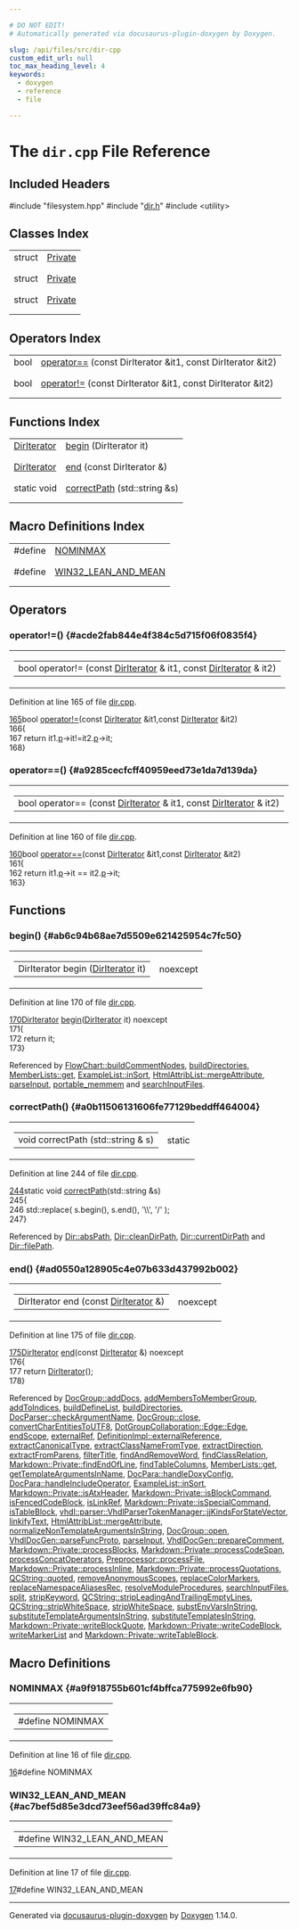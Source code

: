 ```yaml
---

# DO NOT EDIT!
# Automatically generated via docusaurus-plugin-doxygen by Doxygen.

slug: /api/files/src/dir-cpp
custom_edit_url: null
toc_max_heading_level: 4
keywords:
  - doxygen
  - reference
  - file

---
```


<div class="doxyPage">

# The `dir.cpp` File Reference



## Included Headers

<div class="doxyIncludesList">#include "filesystem.hpp"
#include "<a href="/web-doxygen/docs/api/files/src/dir-h">dir.h</a>"
#include &lt;utility&gt;
</div>

## Classes Index

<table class="doxyMembersIndex">

<tr class="doxyMemberIndexItem">
<td class="doxyMemberIndexItemType" align="left" valign="top">struct</td>
<td class="doxyMemberIndexItemName" align="left" valign="top"><a href="/web-doxygen/docs/api/structs/direntry/private">Private</a></td>
</tr>
<tr class="doxyMemberIndexDescription">
<td class="doxyMemberIndexDescriptionLeft"></td>
<td class="doxyMemberIndexDescriptionRight">
</td>
</tr>
<tr class="doxyMemberIndexSeparator">
<td class="doxyMemberIndexSeparator" colspan="2"></td>
</tr>

<tr class="doxyMemberIndexItem">
<td class="doxyMemberIndexItemType" align="left" valign="top">struct</td>
<td class="doxyMemberIndexItemName" align="left" valign="top"><a href="/web-doxygen/docs/api/structs/diriterator/private">Private</a></td>
</tr>
<tr class="doxyMemberIndexDescription">
<td class="doxyMemberIndexDescriptionLeft"></td>
<td class="doxyMemberIndexDescriptionRight">
</td>
</tr>
<tr class="doxyMemberIndexSeparator">
<td class="doxyMemberIndexSeparator" colspan="2"></td>
</tr>

<tr class="doxyMemberIndexItem">
<td class="doxyMemberIndexItemType" align="left" valign="top">struct</td>
<td class="doxyMemberIndexItemName" align="left" valign="top"><a href="/web-doxygen/docs/api/structs/dir/private">Private</a></td>
</tr>
<tr class="doxyMemberIndexDescription">
<td class="doxyMemberIndexDescriptionLeft"></td>
<td class="doxyMemberIndexDescriptionRight">
</td>
</tr>
<tr class="doxyMemberIndexSeparator">
<td class="doxyMemberIndexSeparator" colspan="2"></td>
</tr>

</table>

## Operators Index

<table class="doxyMembersIndex">

<tr class="doxyMemberIndexItem">
<td class="doxyMemberIndexItemType" align="left" valign="top">bool</td>
<td class="doxyMemberIndexItemName" align="left" valign="top"><a href="#a9285cecfcff40959eed73e1da7d139da">operator==</a> (const DirIterator &amp;it1, const DirIterator &amp;it2)</td>
</tr>
<tr class="doxyMemberIndexDescription">
<td class="doxyMemberIndexDescriptionLeft"></td>
<td class="doxyMemberIndexDescriptionRight">
</td>
</tr>
<tr class="doxyMemberIndexSeparator">
<td class="doxyMemberIndexSeparator" colspan="2"></td>
</tr>

<tr class="doxyMemberIndexItem">
<td class="doxyMemberIndexItemType" align="left" valign="top">bool</td>
<td class="doxyMemberIndexItemName" align="left" valign="top"><a href="#acde2fab844e4f384c5d715f06f0835f4">operator!=</a> (const DirIterator &amp;it1, const DirIterator &amp;it2)</td>
</tr>
<tr class="doxyMemberIndexDescription">
<td class="doxyMemberIndexDescriptionLeft"></td>
<td class="doxyMemberIndexDescriptionRight">
</td>
</tr>
<tr class="doxyMemberIndexSeparator">
<td class="doxyMemberIndexSeparator" colspan="2"></td>
</tr>

</table>

## Functions Index

<table class="doxyMembersIndex">

<tr class="doxyMemberIndexItem">
<td class="doxyMemberIndexItemType" align="left" valign="top"><a href="/web-doxygen/docs/api/classes/diriterator">DirIterator</a></td>
<td class="doxyMemberIndexItemName" align="left" valign="top"><a href="#ab6c94b68ae7d5509e621425954c7fc50">begin</a> (DirIterator it)</td>
</tr>
<tr class="doxyMemberIndexDescription">
<td class="doxyMemberIndexDescriptionLeft"></td>
<td class="doxyMemberIndexDescriptionRight">
</td>
</tr>
<tr class="doxyMemberIndexSeparator">
<td class="doxyMemberIndexSeparator" colspan="2"></td>
</tr>

<tr class="doxyMemberIndexItem">
<td class="doxyMemberIndexItemType" align="left" valign="top"><a href="/web-doxygen/docs/api/classes/diriterator">DirIterator</a></td>
<td class="doxyMemberIndexItemName" align="left" valign="top"><a href="#ad0550a128905c4e07b633d437992b002">end</a> (const DirIterator &amp;)</td>
</tr>
<tr class="doxyMemberIndexDescription">
<td class="doxyMemberIndexDescriptionLeft"></td>
<td class="doxyMemberIndexDescriptionRight">
</td>
</tr>
<tr class="doxyMemberIndexSeparator">
<td class="doxyMemberIndexSeparator" colspan="2"></td>
</tr>

<tr class="doxyMemberIndexItem">
<td class="doxyMemberIndexItemType" align="left" valign="top">static void</td>
<td class="doxyMemberIndexItemName" align="left" valign="top"><a href="#a0b11506131606fe77129beddff464004">correctPath</a> (std::string &amp;s)</td>
</tr>
<tr class="doxyMemberIndexDescription">
<td class="doxyMemberIndexDescriptionLeft"></td>
<td class="doxyMemberIndexDescriptionRight">
</td>
</tr>
<tr class="doxyMemberIndexSeparator">
<td class="doxyMemberIndexSeparator" colspan="2"></td>
</tr>

</table>

## Macro Definitions Index

<table class="doxyMembersIndex">

<tr class="doxyMemberIndexItem">
<td class="doxyMemberIndexItemType" align="left" valign="top">#define</td>
<td class="doxyMemberIndexItemName" align="left" valign="top"><a href="#a9f918755b601cf4bffca775992e6fb90">NOMINMAX</a></td>
</tr>
<tr class="doxyMemberIndexDescription">
<td class="doxyMemberIndexDescriptionLeft"></td>
<td class="doxyMemberIndexDescriptionRight">
</td>
</tr>
<tr class="doxyMemberIndexSeparator">
<td class="doxyMemberIndexSeparator" colspan="2"></td>
</tr>

<tr class="doxyMemberIndexItem">
<td class="doxyMemberIndexItemType" align="left" valign="top">#define</td>
<td class="doxyMemberIndexItemName" align="left" valign="top"><a href="#ac7bef5d85e3dcd73eef56ad39ffc84a9">WIN32_LEAN_AND_MEAN</a></td>
</tr>
<tr class="doxyMemberIndexDescription">
<td class="doxyMemberIndexDescriptionLeft"></td>
<td class="doxyMemberIndexDescriptionRight">
</td>
</tr>
<tr class="doxyMemberIndexSeparator">
<td class="doxyMemberIndexSeparator" colspan="2"></td>
</tr>

</table>


<div class="doxySectionDef">

## Operators

### operator!=() {#acde2fab844e4f384c5d715f06f0835f4}

<div class="doxyMemberItem">
<div class="doxyMemberProto">
<table class="doxyMemberLabels">
<tr class="doxyMemberLabels">
<td class="doxyMemberLabelsLeft">
<table class="doxyMemberName">
<tr>
<td class="doxyMemberName">bool operator!= (const <a href="/web-doxygen/docs/api/classes/diriterator">DirIterator</a> &amp; it1, const <a href="/web-doxygen/docs/api/classes/diriterator">DirIterator</a> &amp; it2)</td>
</tr>
</table>
</td>
</tr>
</table>
</div>
<div class="doxyMemberDoc">



<p>Definition at line 165 of file <a href="/web-doxygen/docs/api/files/src/dir-cpp">dir.cpp</a>.</p>


<div class="doxyProgramListing">

<div class="doxyCodeLine"><span class="doxyLineNumber"><a href="/web-doxygen/docs/api/classes/diriterator/#acde2fab844e4f384c5d715f06f0835f4">165</a></span><span class="doxyLineContent"><span class="doxyHighlightKeywordType">bool</span><span class="doxyHighlight"> <a href="#acde2fab844e4f384c5d715f06f0835f4">operator!=</a>(</span><span class="doxyHighlightKeyword">const</span><span class="doxyHighlight"> <a href="/web-doxygen/docs/api/classes/diriterator/#a182f1c600812106e59ee2c27aef102bc">DirIterator</a> &amp;it1,</span><span class="doxyHighlightKeyword">const</span><span class="doxyHighlight"> <a href="/web-doxygen/docs/api/classes/diriterator/#a182f1c600812106e59ee2c27aef102bc">DirIterator</a> &amp;it2)</span></span></div>
<div class="doxyCodeLine"><span class="doxyLineNumber">166</span><span class="doxyLineContent"><span class="doxyHighlight">{</span></span></div>
<div class="doxyCodeLine"><span class="doxyLineNumber">167</span><span class="doxyLineContent"><span class="doxyHighlight">  </span><span class="doxyHighlightKeywordFlow">return</span><span class="doxyHighlight"> it1.<a href="/web-doxygen/docs/api/classes/diriterator/#a9cc9594d5fab0c475a2de2db483f13a9">p</a>-&gt;it!=it2.<a href="/web-doxygen/docs/api/classes/diriterator/#a9cc9594d5fab0c475a2de2db483f13a9">p</a>-&gt;it;</span></span></div>
<div class="doxyCodeLine"><span class="doxyLineNumber">168</span><span class="doxyLineContent"><span class="doxyHighlight">}</span></span></div>

</div>

</div>
</div>

### operator==() {#a9285cecfcff40959eed73e1da7d139da}

<div class="doxyMemberItem">
<div class="doxyMemberProto">
<table class="doxyMemberLabels">
<tr class="doxyMemberLabels">
<td class="doxyMemberLabelsLeft">
<table class="doxyMemberName">
<tr>
<td class="doxyMemberName">bool operator== (const <a href="/web-doxygen/docs/api/classes/diriterator">DirIterator</a> &amp; it1, const <a href="/web-doxygen/docs/api/classes/diriterator">DirIterator</a> &amp; it2)</td>
</tr>
</table>
</td>
</tr>
</table>
</div>
<div class="doxyMemberDoc">



<p>Definition at line 160 of file <a href="/web-doxygen/docs/api/files/src/dir-cpp">dir.cpp</a>.</p>


<div class="doxyProgramListing">

<div class="doxyCodeLine"><span class="doxyLineNumber"><a href="/web-doxygen/docs/api/classes/diriterator/#a9285cecfcff40959eed73e1da7d139da">160</a></span><span class="doxyLineContent"><span class="doxyHighlightKeywordType">bool</span><span class="doxyHighlight"> <a href="#a9285cecfcff40959eed73e1da7d139da">operator==</a>(</span><span class="doxyHighlightKeyword">const</span><span class="doxyHighlight"> <a href="/web-doxygen/docs/api/classes/diriterator/#a182f1c600812106e59ee2c27aef102bc">DirIterator</a> &amp;it1,</span><span class="doxyHighlightKeyword">const</span><span class="doxyHighlight"> <a href="/web-doxygen/docs/api/classes/diriterator/#a182f1c600812106e59ee2c27aef102bc">DirIterator</a> &amp;it2)</span></span></div>
<div class="doxyCodeLine"><span class="doxyLineNumber">161</span><span class="doxyLineContent"><span class="doxyHighlight">{</span></span></div>
<div class="doxyCodeLine"><span class="doxyLineNumber">162</span><span class="doxyLineContent"><span class="doxyHighlight">  </span><span class="doxyHighlightKeywordFlow">return</span><span class="doxyHighlight"> it1.<a href="/web-doxygen/docs/api/classes/diriterator/#a9cc9594d5fab0c475a2de2db483f13a9">p</a>-&gt;it == it2.<a href="/web-doxygen/docs/api/classes/diriterator/#a9cc9594d5fab0c475a2de2db483f13a9">p</a>-&gt;it;</span></span></div>
<div class="doxyCodeLine"><span class="doxyLineNumber">163</span><span class="doxyLineContent"><span class="doxyHighlight">}</span></span></div>

</div>

</div>
</div>

</div>

<div class="doxySectionDef">

## Functions

### begin() {#ab6c94b68ae7d5509e621425954c7fc50}

<div class="doxyMemberItem">
<div class="doxyMemberProto">
<table class="doxyMemberLabels">
<tr class="doxyMemberLabels">
<td class="doxyMemberLabelsLeft">
<table class="doxyMemberName">
<tr>
<td class="doxyMemberName">DirIterator begin (<a href="/web-doxygen/docs/api/classes/diriterator">DirIterator</a> it)</td>
</tr>
</table>
</td>
<td class="doxyMemberLabelsRight">
<span class="doxyMemberLabels">
<span class="doxyMemberLabel noexcept">noexcept</span>
</span>
</td>
</tr>
</table>
</div>
<div class="doxyMemberDoc">



<p>Definition at line 170 of file <a href="/web-doxygen/docs/api/files/src/dir-cpp">dir.cpp</a>.</p>


<div class="doxyProgramListing">

<div class="doxyCodeLine"><span class="doxyLineNumber"><a href="/web-doxygen/docs/api/classes/diriterator/#ab6c94b68ae7d5509e621425954c7fc50">170</a></span><span class="doxyLineContent"><span class="doxyHighlight"><a href="/web-doxygen/docs/api/classes/diriterator/#a182f1c600812106e59ee2c27aef102bc">DirIterator</a> <a href="#ab6c94b68ae7d5509e621425954c7fc50">begin</a>(<a href="/web-doxygen/docs/api/classes/diriterator/#a182f1c600812106e59ee2c27aef102bc">DirIterator</a> it) </span><span class="doxyHighlightKeyword">noexcept</span></span></div>
<div class="doxyCodeLine"><span class="doxyLineNumber">171</span><span class="doxyLineContent"><span class="doxyHighlight">{</span></span></div>
<div class="doxyCodeLine"><span class="doxyLineNumber">172</span><span class="doxyLineContent"><span class="doxyHighlight">  </span><span class="doxyHighlightKeywordFlow">return</span><span class="doxyHighlight"> it;</span></span></div>
<div class="doxyCodeLine"><span class="doxyLineNumber">173</span><span class="doxyLineContent"><span class="doxyHighlight">}</span></span></div>

</div>


<p>Referenced by <a href="/web-doxygen/docs/api/classes/flowchart/#abe5bc298b8ac3b911af947e2b29089f5">FlowChart::buildCommentNodes</a>, <a href="/web-doxygen/docs/api/files/src/dirdef-cpp/#a9d5caa3df18ab19e549d3b603a716780">buildDirectories</a>, <a href="/web-doxygen/docs/api/classes/memberlists/#a4c6708898611587ed51cf6c1a2622c52">MemberLists::get</a>, <a href="/web-doxygen/docs/api/classes/examplelist/#a461e72c8f6d52cf93b0c4db33d6bda8b">ExampleList::inSort</a>, <a href="/web-doxygen/docs/api/classes/htmlattriblist/#ac7c837fb5c6a666618137b335fe89760">HtmlAttribList::mergeAttribute</a>, <a href="/web-doxygen/docs/api/files/src/doxygen-cpp/#a59d66805ece9da6ffd55fa4cc8252ef1">parseInput</a>, <a href="/web-doxygen/docs/api/files/src/portable-cpp/#a9ecb00561bffb0bffa3cce647d399c6f">portable_memmem</a> and <a href="/web-doxygen/docs/api/files/src/doxygen-cpp/#a7ed1fdd15e6ed566c33a63fcd30d53c4">searchInputFiles</a>.</p>

</div>
</div>

### correctPath() {#a0b11506131606fe77129beddff464004}

<div class="doxyMemberItem">
<div class="doxyMemberProto">
<table class="doxyMemberLabels">
<tr class="doxyMemberLabels">
<td class="doxyMemberLabelsLeft">
<table class="doxyMemberName">
<tr>
<td class="doxyMemberName">void correctPath (std::string &amp; s)</td>
</tr>
</table>
</td>
<td class="doxyMemberLabelsRight">
<span class="doxyMemberLabels">
<span class="doxyMemberLabel static">static</span>
</span>
</td>
</tr>
</table>
</div>
<div class="doxyMemberDoc">



<p>Definition at line 244 of file <a href="/web-doxygen/docs/api/files/src/dir-cpp">dir.cpp</a>.</p>


<div class="doxyProgramListing">

<div class="doxyCodeLine"><span class="doxyLineNumber"><a href="#a0b11506131606fe77129beddff464004">244</a></span><span class="doxyLineContent"><span class="doxyHighlightKeyword">static</span><span class="doxyHighlight"> </span><span class="doxyHighlightKeywordType">void</span><span class="doxyHighlight"> <a href="#a0b11506131606fe77129beddff464004">correctPath</a>(std::string &amp;s)</span></span></div>
<div class="doxyCodeLine"><span class="doxyLineNumber">245</span><span class="doxyLineContent"><span class="doxyHighlight">{</span></span></div>
<div class="doxyCodeLine"><span class="doxyLineNumber">246</span><span class="doxyLineContent"><span class="doxyHighlight">  std::replace( s.begin(), s.end(), </span><span class="doxyHighlightCharLiteral">'\\'</span><span class="doxyHighlight">, </span><span class="doxyHighlightCharLiteral">'/'</span><span class="doxyHighlight"> );</span></span></div>
<div class="doxyCodeLine"><span class="doxyLineNumber">247</span><span class="doxyLineContent"><span class="doxyHighlight">}</span></span></div>

</div>


<p>Referenced by <a href="/web-doxygen/docs/api/classes/dir/#a226b0db1117e46393bbb241e545f8609">Dir::absPath</a>, <a href="/web-doxygen/docs/api/classes/dir/#ab25b50ffd43d7163ea07a6625dfe9088">Dir::cleanDirPath</a>, <a href="/web-doxygen/docs/api/classes/dir/#a0f62ab07068c5f966bca7ce280f4ed49">Dir::currentDirPath</a> and <a href="/web-doxygen/docs/api/classes/dir/#a9648972511650311756008587b2ef819">Dir::filePath</a>.</p>

</div>
</div>

### end() {#ad0550a128905c4e07b633d437992b002}

<div class="doxyMemberItem">
<div class="doxyMemberProto">
<table class="doxyMemberLabels">
<tr class="doxyMemberLabels">
<td class="doxyMemberLabelsLeft">
<table class="doxyMemberName">
<tr>
<td class="doxyMemberName">DirIterator end (const <a href="/web-doxygen/docs/api/classes/diriterator">DirIterator</a> &amp;)</td>
</tr>
</table>
</td>
<td class="doxyMemberLabelsRight">
<span class="doxyMemberLabels">
<span class="doxyMemberLabel noexcept">noexcept</span>
</span>
</td>
</tr>
</table>
</div>
<div class="doxyMemberDoc">



<p>Definition at line 175 of file <a href="/web-doxygen/docs/api/files/src/dir-cpp">dir.cpp</a>.</p>


<div class="doxyProgramListing">

<div class="doxyCodeLine"><span class="doxyLineNumber"><a href="/web-doxygen/docs/api/classes/diriterator/#ad0550a128905c4e07b633d437992b002">175</a></span><span class="doxyLineContent"><span class="doxyHighlight"><a href="/web-doxygen/docs/api/classes/diriterator/#a182f1c600812106e59ee2c27aef102bc">DirIterator</a> <a href="#ad0550a128905c4e07b633d437992b002">end</a>(</span><span class="doxyHighlightKeyword">const</span><span class="doxyHighlight"> <a href="/web-doxygen/docs/api/classes/diriterator/#a182f1c600812106e59ee2c27aef102bc">DirIterator</a> &amp;) </span><span class="doxyHighlightKeyword">noexcept</span></span></div>
<div class="doxyCodeLine"><span class="doxyLineNumber">176</span><span class="doxyLineContent"><span class="doxyHighlight">{</span></span></div>
<div class="doxyCodeLine"><span class="doxyLineNumber">177</span><span class="doxyLineContent"><span class="doxyHighlight">  </span><span class="doxyHighlightKeywordFlow">return</span><span class="doxyHighlight"> <a href="/web-doxygen/docs/api/classes/diriterator/#a182f1c600812106e59ee2c27aef102bc">DirIterator</a>();</span></span></div>
<div class="doxyCodeLine"><span class="doxyLineNumber">178</span><span class="doxyLineContent"><span class="doxyHighlight">}</span></span></div>

</div>


<p>Referenced by <a href="/web-doxygen/docs/api/classes/docgroup/#a9b79815ce3108572e1405da479f34e3d">DocGroup::addDocs</a>, <a href="/web-doxygen/docs/api/files/src/util-cpp/#a629f6fc7b319c74df28381ca2e009d0b">addMembersToMemberGroup</a>, <a href="/web-doxygen/docs/api/files/src/doxygen-cpp/#ab60f2f0badb4e5ea7ab8257b599dc267">addToIndices</a>, <a href="/web-doxygen/docs/api/files/src/doxygen-cpp/#afb0da87d7d3ab2047204073d584974ad">buildDefineList</a>, <a href="/web-doxygen/docs/api/files/src/dirdef-cpp/#a9d5caa3df18ab19e549d3b603a716780">buildDirectories</a>, <a href="/web-doxygen/docs/api/classes/docparser/#ad426893f12b2bc919bc61b3d95e8f471">DocParser::checkArgumentName</a>, <a href="/web-doxygen/docs/api/classes/docgroup/#a7610569d96adb6bd19ed159a5f53a26c">DocGroup::close</a>, <a href="/web-doxygen/docs/api/files/src/util-cpp/#afb36c9b4d9962a775c9113434fedd520">convertCharEntitiesToUTF8</a>, <a href="/web-doxygen/docs/api/structs/dotgroupcollaboration/edge/#a72ac56ac966b6ab1f983c728e99f9608">DotGroupCollaboration::Edge::Edge</a>, <a href="/web-doxygen/docs/api/files/src/fortranscanner-l/#a5c191151631efdf0d25fc7967f6b0434">endScope</a>, <a href="/web-doxygen/docs/api/files/src/util-cpp/#a06ba0c2593b3fd5f103151bd342e206f">externalRef</a>, <a href="/web-doxygen/docs/api/classes/definitionimpl/#a32503e1a48b7258fa8879ac99f6ece1a">DefinitionImpl::externalReference</a>, <a href="/web-doxygen/docs/api/files/src/util-cpp/#a6731b64072d6a924bed7534d9a6c041b">extractCanonicalType</a>, <a href="/web-doxygen/docs/api/files/src/util-cpp/#a337616be3bea43c6c1a7c898bdbfda7c">extractClassNameFromType</a>, <a href="/web-doxygen/docs/api/files/src/util-cpp/#a0a8ffacc302979f9f812ab6608967287">extractDirection</a>, <a href="/web-doxygen/docs/api/files/src/fortranscanner-l/#a25c73dbd285ac4ed23985634ad1a9cab">extractFromParens</a>, <a href="/web-doxygen/docs/api/files/src/util-cpp/#a747a6ad366ae4d5d42f0c551079d0bf5">filterTitle</a>, <a href="/web-doxygen/docs/api/files/src/util-cpp/#a87fd251583954635281c516ceee7fd34">findAndRemoveWord</a>, <a href="/web-doxygen/docs/api/files/src/doxygen-cpp/#a2855c4f3905bf9bd629622f65075b558">findClassRelation</a>, <a href="/web-doxygen/docs/api/structs/markdown/private/#aad2fb530e3d19a77de38a8c1b633b786">Markdown::Private::findEndOfLine</a>, <a href="/web-doxygen/docs/api/files/src/markdown-cpp/#a90640de61c785c42e3dc3787610b18eb">findTableColumns</a>, <a href="/web-doxygen/docs/api/classes/memberlists/#a4c6708898611587ed51cf6c1a2622c52">MemberLists::get</a>, <a href="/web-doxygen/docs/api/files/src/doxygen-cpp/#a2f61e0684c24af28ef2f9955e04aa6d7">getTemplateArgumentsInName</a>, <a href="/web-doxygen/docs/api/classes/docpara/#a22c8bd336d14e9baf38a3ffcec3d0476">DocPara::handleDoxyConfig</a>, <a href="/web-doxygen/docs/api/classes/docpara/#a7c235343a063e005bfee6c68b14a835e">DocPara::handleIncludeOperator</a>, <a href="/web-doxygen/docs/api/classes/examplelist/#a461e72c8f6d52cf93b0c4db33d6bda8b">ExampleList::inSort</a>, <a href="/web-doxygen/docs/api/structs/markdown/private/#aa8a42c32241bc89aa626ce55c23b7df5">Markdown::Private::isAtxHeader</a>, <a href="/web-doxygen/docs/api/structs/markdown/private/#a6d7d4814ead5c919439c6b2d681e2ce7">Markdown::Private::isBlockCommand</a>, <a href="/web-doxygen/docs/api/files/src/markdown-cpp/#acea395582e617dd69781da74f320161e">isFencedCodeBlock</a>, <a href="/web-doxygen/docs/api/files/src/markdown-cpp/#a3712f14d18ec5d547f7c55413abdb9fb">isLinkRef</a>, <a href="/web-doxygen/docs/api/structs/markdown/private/#a2e37305849fa544aff8f399a6f41c7b1">Markdown::Private::isSpecialCommand</a>, <a href="/web-doxygen/docs/api/files/src/markdown-cpp/#aefadebc5df285d25ef8121a87639323e">isTableBlock</a>, <a href="/web-doxygen/docs/api/classes/vhdl/parser/vhdlparsertokenmanager/#ac6f893b36841e3cf90bf79cc6d992ee5">vhdl::parser::VhdlParserTokenManager::jjKindsForStateVector</a>, <a href="/web-doxygen/docs/api/files/src/util-cpp/#ae61ca16879462ab6bd55475fa265b251">linkifyText</a>, <a href="/web-doxygen/docs/api/classes/htmlattriblist/#ac7c837fb5c6a666618137b335fe89760">HtmlAttribList::mergeAttribute</a>, <a href="/web-doxygen/docs/api/files/src/util-cpp/#a11601f7b8b08cb9600482e5dc3bc51c5">normalizeNonTemplateArgumentsInString</a>, <a href="/web-doxygen/docs/api/classes/docgroup/#a9cb5ab2169da2f5bf14816e9c10e8290">DocGroup::open</a>, <a href="/web-doxygen/docs/api/classes/vhdldocgen/#a9f4758858cac73d07721ea31f42bea8e">VhdlDocGen::parseFuncProto</a>, <a href="/web-doxygen/docs/api/files/src/doxygen-cpp/#a59d66805ece9da6ffd55fa4cc8252ef1">parseInput</a>, <a href="/web-doxygen/docs/api/classes/vhdldocgen/#a802a7b8116fa1b8b46895c25a32c5677">VhdlDocGen::prepareComment</a>, <a href="/web-doxygen/docs/api/structs/markdown/private/#a9835402c2d15b122de1c3ba4180ebd58">Markdown::Private::processBlocks</a>, <a href="/web-doxygen/docs/api/structs/markdown/private/#a42dc4e1d481af0574e750df55678d54d">Markdown::Private::processCodeSpan</a>, <a href="/web-doxygen/docs/api/files/src/pre-l/#ad8262966752d5069cd91cf2ecec43afd">processConcatOperators</a>, <a href="/web-doxygen/docs/api/classes/preprocessor/#ab3f6062c1f94727e3d51963720d13417">Preprocessor::processFile</a>, <a href="/web-doxygen/docs/api/structs/markdown/private/#ac0a9e3273eb76713a9e197d5be61e11a">Markdown::Private::processInline</a>, <a href="/web-doxygen/docs/api/structs/markdown/private/#a9792322da9173be90556ef009d37afa4">Markdown::Private::processQuotations</a>, <a href="/web-doxygen/docs/api/classes/qcstring/#af428b9307683dc2c090f7d837138b438">QCString::quoted</a>, <a href="/web-doxygen/docs/api/files/src/util-cpp/#a775441ec8999df6462d2813ff52b3b52">removeAnonymousScopes</a>, <a href="/web-doxygen/docs/api/files/src/util-cpp/#af10f5e35396e550af824e3029bab8dd4">replaceColorMarkers</a>, <a href="/web-doxygen/docs/api/files/src/namespacedef-cpp/#abdb19859c5ccfaf3a834f47fedd3e06d">replaceNamespaceAliasesRec</a>, <a href="/web-doxygen/docs/api/files/src/fortranscanner-l/#a117a119a3d5a5d0dc330e3d6eade5c04">resolveModuleProcedures</a>, <a href="/web-doxygen/docs/api/files/src/doxygen-cpp/#a7ed1fdd15e6ed566c33a63fcd30d53c4">searchInputFiles</a>, <a href="/web-doxygen/docs/api/files/src/util-cpp/#a2cc67737d5d2452bb74b4968bb24a00c">split</a>, <a href="/web-doxygen/docs/api/files/src/xmlgen-cpp/#a848aaabaf4d7b73351e6850d05254d99">stripKeyword</a>, <a href="/web-doxygen/docs/api/classes/qcstring/#a6444196e54d0b736cef5c9edd8c262d9">QCString::stripLeadingAndTrailingEmptyLines</a>, <a href="/web-doxygen/docs/api/classes/qcstring/#a66269a694d9e6961bfd145bb4ca72f42">QCString::stripWhiteSpace</a>, <a href="/web-doxygen/docs/api/files/src/stringutil-h/#aef47e534975880014a6514745e885a99">stripWhiteSpace</a>, <a href="/web-doxygen/docs/api/files/src/configimpl-l/#afcf1a493801a3f065ef9ca18e7c4f6c6">substEnvVarsInString</a>, <a href="/web-doxygen/docs/api/files/src/util-cpp/#a2a8974bb194ed8b33e8f81653c8aacf6">substituteTemplateArgumentsInString</a>, <a href="/web-doxygen/docs/api/files/src/doxygen-cpp/#a6da766398ce7fc4fd2aa252bc2f695b6">substituteTemplatesInString</a>, <a href="/web-doxygen/docs/api/structs/markdown/private/#a2a97ed987f163573d91e6a46363c99de">Markdown::Private::writeBlockQuote</a>, <a href="/web-doxygen/docs/api/structs/markdown/private/#a79fd3fae285ba1f1beeb84c8e858bf46">Markdown::Private::writeCodeBlock</a>, <a href="/web-doxygen/docs/api/files/src/util-cpp/#ae241503d7e4252f10ab58d6bacc87973">writeMarkerList</a> and <a href="/web-doxygen/docs/api/structs/markdown/private/#a21b82aade2e5a369ec438f0cd49f8107">Markdown::Private::writeTableBlock</a>.</p>

</div>
</div>

</div>

<div class="doxySectionDef">

## Macro Definitions

### NOMINMAX {#a9f918755b601cf4bffca775992e6fb90}

<div class="doxyMemberItem">
<div class="doxyMemberProto">
<table class="doxyMemberLabels">
<tr class="doxyMemberLabels">
<td class="doxyMemberLabelsLeft">
<table class="doxyMemberName">
<tr>
<td class="doxyMemberName">#define NOMINMAX</td>
</tr>
</table>
</td>
</tr>
</table>
</div>
<div class="doxyMemberDoc">



<p>Definition at line 16 of file <a href="/web-doxygen/docs/api/files/src/dir-cpp">dir.cpp</a>.</p>


<div class="doxyProgramListing">

<div class="doxyCodeLine"><span class="doxyLineNumber"><a href="#a9f918755b601cf4bffca775992e6fb90">16</a></span><span class="doxyLineContent"><span class="doxyHighlightPreprocessor">#define NOMINMAX</span></span></div>

</div>

</div>
</div>

### WIN32\_LEAN\_AND\_MEAN {#ac7bef5d85e3dcd73eef56ad39ffc84a9}

<div class="doxyMemberItem">
<div class="doxyMemberProto">
<table class="doxyMemberLabels">
<tr class="doxyMemberLabels">
<td class="doxyMemberLabelsLeft">
<table class="doxyMemberName">
<tr>
<td class="doxyMemberName">#define WIN32_LEAN_AND_MEAN</td>
</tr>
</table>
</td>
</tr>
</table>
</div>
<div class="doxyMemberDoc">



<p>Definition at line 17 of file <a href="/web-doxygen/docs/api/files/src/dir-cpp">dir.cpp</a>.</p>


<div class="doxyProgramListing">

<div class="doxyCodeLine"><span class="doxyLineNumber"><a href="#ac7bef5d85e3dcd73eef56ad39ffc84a9">17</a></span><span class="doxyLineContent"><span class="doxyHighlightPreprocessor">#define WIN32_LEAN_AND_MEAN</span></span></div>

</div>

</div>
</div>

</div>

<hr/>

<p class="doxyGeneratedBy">Generated via <a href="https://github.com/xpack/docusaurus-plugin-doxygen">docusaurus-plugin-doxygen</a> by <a href="https://www.doxygen.nl">Doxygen</a> 1.14.0.</p>

</div>
